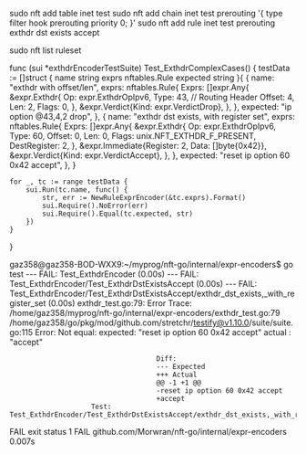 sudo nft add table inet test
sudo nft add chain inet test prerouting '{ type filter hook prerouting priority 0; }'
sudo nft add rule inet test prerouting exthdr dst exists accept

sudo nft list ruleset





func (sui *exthdrEncoderTestSuite) Test_ExthdrComplexCases() {
	testData := []struct {
		name     string
		exprs    nftables.Rule
		expected string
	}{
		{
			name: "exthdr with offset/len",
			exprs: nftables.Rule{
				Exprs: []expr.Any{
					&expr.Exthdr{
						Op:     expr.ExthdrOpIpv6,
						Type:   43, // Routing Header
						Offset: 4,
						Len:    2,
						Flags:  0,
					},
					&expr.Verdict{Kind: expr.VerdictDrop},
				},
			},
			expected: "ip option @43,4,2 drop",
		},
		{
			name: "exthdr dst exists, with register set",
			exprs: nftables.Rule{
				Exprs: []expr.Any{
					&expr.Exthdr{
						Op:           expr.ExthdrOpIpv6,
						Type:         60,
						Offset:       0,
						Len:          0,
						Flags:        unix.NFT_EXTHDR_F_PRESENT,
						DestRegister: 2,
					},
					&expr.Immediate{Register: 2, Data: []byte{0x42}},
					&expr.Verdict{Kind: expr.VerdictAccept},
				},
			},
			expected: "reset ip option 60 0x42 accept",
		},
	}

	for _, tc := range testData {
		sui.Run(tc.name, func() {
			str, err := NewRuleExprEncoder(&tc.exprs).Format()
			sui.Require().NoError(err)
			sui.Require().Equal(tc.expected, str)
		})
	}
}



gaz358@gaz358-BOD-WXX9:~/myprog/nft-go/internal/expr-encoders$ go test
--- FAIL: Test_ExthdrEncoder (0.00s)
    --- FAIL: Test_ExthdrEncoder/Test_ExthdrDstExistsAccept (0.00s)
        --- FAIL: Test_ExthdrEncoder/Test_ExthdrDstExistsAccept/exthdr_dst_exists,_with_register_set (0.00s)
            exthdr_test.go:79: 
                        Error Trace:    /home/gaz358/myprog/nft-go/internal/expr-encoders/exthdr_test.go:79
                                                                /home/gaz358/go/pkg/mod/github.com/stretchr/testify@v1.10.0/suite/suite.go:115
                        Error:          Not equal: 
                                        expected: "reset ip option 60 0x42 accept"
                                        actual  : "accept"
                                    
                                        Diff:
                                        --- Expected
                                        +++ Actual
                                        @@ -1 +1 @@
                                        -reset ip option 60 0x42 accept
                                        +accept
                        Test:           Test_ExthdrEncoder/Test_ExthdrDstExistsAccept/exthdr_dst_exists,_with_register_set
FAIL
exit status 1
FAIL    github.com/Morwran/nft-go/internal/expr-encoders        0.007s














